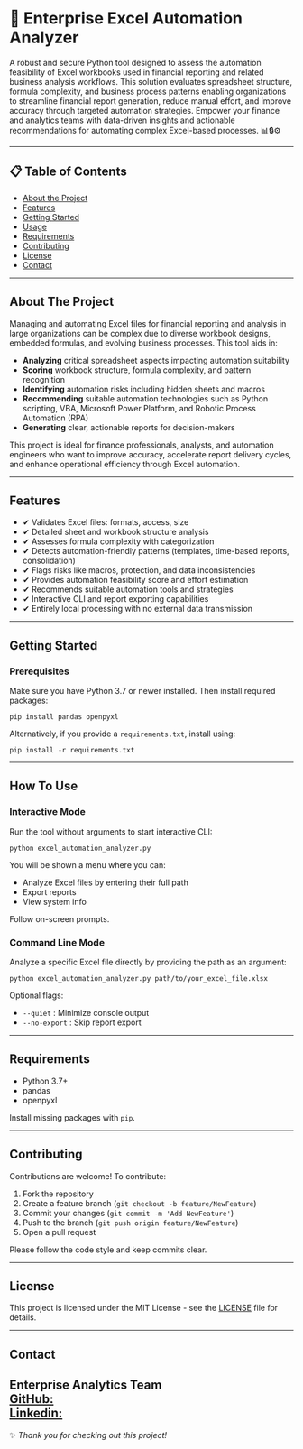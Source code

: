 # 🚀 Enterprise Excel Automation Analyzer

A robust and secure Python tool designed to assess the automation feasibility of Excel workbooks used in financial reporting and related business analysis workflows. This solution evaluates spreadsheet structure, formula complexity, and business process patterns enabling organizations to streamline financial report generation, reduce manual effort, and improve accuracy through targeted automation strategies. Empower your finance and analytics teams with data-driven insights and actionable recommendations for automating complex Excel-based processes. 📊🔒⚙️

---

## 📋 Table of Contents

- [About the Project](#about-the-project)
- [Features](#features)
- [Getting Started](#getting-started)
- [Usage](#usage)
- [Requirements](#requirements)
- [Contributing](#contributing)
- [License](#license)
- [Contact](#contact)
  
---

## About The Project

Managing and automating Excel files for financial reporting and analysis in large organizations can be complex due to diverse workbook designs, embedded formulas, and evolving business processes. This tool aids in:

- **Analyzing** critical spreadsheet aspects impacting automation suitability  
- **Scoring** workbook structure, formula complexity, and pattern recognition  
- **Identifying** automation risks including hidden sheets and macros  
- **Recommending** suitable automation technologies such as Python scripting, VBA, Microsoft Power Platform, and Robotic Process Automation (RPA)  
- **Generating** clear, actionable reports for decision-makers  

This project is ideal for finance professionals, analysts, and automation engineers who want to improve accuracy, accelerate report delivery cycles, and enhance operational efficiency through Excel automation.

---

## Features

- ✔ Validates Excel files: formats, access, size  
- ✔ Detailed sheet and workbook structure analysis  
- ✔ Assesses formula complexity with categorization  
- ✔ Detects automation-friendly patterns (templates, time-based reports, consolidation)  
- ✔ Flags risks like macros, protection, and data inconsistencies  
- ✔ Provides automation feasibility score and effort estimation  
- ✔ Recommends suitable automation tools and strategies  
- ✔ Interactive CLI and report exporting capabilities  
- ✔ Entirely local processing with no external data transmission  

---

## Getting Started

### Prerequisites

Make sure you have Python 3.7 or newer installed. Then install required packages:

```
pip install pandas openpyxl
```

Alternatively, if you provide a `requirements.txt`, install using:

```
pip install -r requirements.txt
```


---

## How To Use

### Interactive Mode

Run the tool without arguments to start interactive CLI:

```
python excel_automation_analyzer.py
```


You will be shown a menu where you can:

- Analyze Excel files by entering their full path
- Export reports
- View system info

Follow on-screen prompts.

### Command Line Mode

Analyze a specific Excel file directly by providing the path as an argument:

```
python excel_automation_analyzer.py path/to/your_excel_file.xlsx
```


Optional flags:

- `--quiet` : Minimize console output  
- `--no-export` : Skip report export  

---

## Requirements

- Python 3.7+  
- pandas  
- openpyxl  

Install missing packages with `pip`.

---

## Contributing

Contributions are welcome! To contribute:

1. Fork the repository  
2. Create a feature branch (`git checkout -b feature/NewFeature`)  
3. Commit your changes (`git commit -m 'Add NewFeature'`)  
4. Push to the branch (`git push origin feature/NewFeature`)  
5. Open a pull request  

Please follow the code style and keep commits clear.

---

## License

This project is licensed under the MIT License - see the [LICENSE](LICENSE) file for details.

---

## Contact

Enterprise Analytics Team  
[GitHub:](https://github.com/TheFinanceDev)  
[Linkedin:](https://www.linkedin.com/in/abdallahyasir/)
---

✨ _Thank you for checking out this project!_
